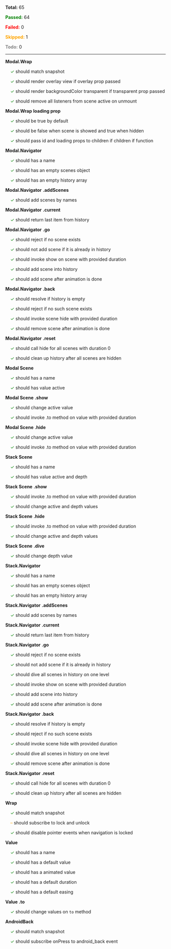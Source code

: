 **Total:** 65

**<span style='color:green'>Passed:</span>** 64

**<span style='color:red'>Failed:</span>** 0

**<span style='color:orange'>Skipped:</span>** 1

**<span style='color:grey'>Todo:</span>** 0

---

**Modal.Wrap**

&nbsp;&nbsp;&nbsp;&nbsp;<span style='color:green'>✓</span> should match snapshot  

&nbsp;&nbsp;&nbsp;&nbsp;<span style='color:green'>✓</span> should render overlay view if overlay prop passed  

&nbsp;&nbsp;&nbsp;&nbsp;<span style='color:green'>✓</span> should render backgroundColor transparent if transparent prop passed  

&nbsp;&nbsp;&nbsp;&nbsp;<span style='color:green'>✓</span> should remove all listeners from scene active on unmount  

**Modal.Wrap** **loading prop**

&nbsp;&nbsp;&nbsp;&nbsp;<span style='color:green'>✓</span> should be true by default  

&nbsp;&nbsp;&nbsp;&nbsp;<span style='color:green'>✓</span> should be false when scene is showed and true when hidden  

&nbsp;&nbsp;&nbsp;&nbsp;<span style='color:green'>✓</span> should pass id and loading props to children if children if function  



**Modal.Navigator**

&nbsp;&nbsp;&nbsp;&nbsp;<span style='color:green'>✓</span> should has a name  

&nbsp;&nbsp;&nbsp;&nbsp;<span style='color:green'>✓</span> should has an empty scenes object  

&nbsp;&nbsp;&nbsp;&nbsp;<span style='color:green'>✓</span> should has an empty history array  

**Modal.Navigator** **.addScenes**

&nbsp;&nbsp;&nbsp;&nbsp;<span style='color:green'>✓</span> should add scenes by names  

**Modal.Navigator** **.current**

&nbsp;&nbsp;&nbsp;&nbsp;<span style='color:green'>✓</span> should return last item from history  

**Modal.Navigator** **.go**

&nbsp;&nbsp;&nbsp;&nbsp;<span style='color:green'>✓</span> should reject if no scene exists  

&nbsp;&nbsp;&nbsp;&nbsp;<span style='color:green'>✓</span> should not add scene if it is already in history  

&nbsp;&nbsp;&nbsp;&nbsp;<span style='color:green'>✓</span> should invoke show on scene with provided duration  

&nbsp;&nbsp;&nbsp;&nbsp;<span style='color:green'>✓</span> should add scene into history  

&nbsp;&nbsp;&nbsp;&nbsp;<span style='color:green'>✓</span> should add scene after animation is done  

**Modal.Navigator** **.back**

&nbsp;&nbsp;&nbsp;&nbsp;<span style='color:green'>✓</span> should resolve if history is empty  

&nbsp;&nbsp;&nbsp;&nbsp;<span style='color:green'>✓</span> should reject if no such scene exists  

&nbsp;&nbsp;&nbsp;&nbsp;<span style='color:green'>✓</span> should invoke scene hide with provided duration  

&nbsp;&nbsp;&nbsp;&nbsp;<span style='color:green'>✓</span> should remove scene after animation is done  

**Modal.Navigator** **.reset**

&nbsp;&nbsp;&nbsp;&nbsp;<span style='color:green'>✓</span> should call hide for all scenes with duration 0  

&nbsp;&nbsp;&nbsp;&nbsp;<span style='color:green'>✓</span> should clean up history after all scenes are hidden  



**Modal Scene**

&nbsp;&nbsp;&nbsp;&nbsp;<span style='color:green'>✓</span> should has a name  

&nbsp;&nbsp;&nbsp;&nbsp;<span style='color:green'>✓</span> should has value active  

**Modal Scene** **.show**

&nbsp;&nbsp;&nbsp;&nbsp;<span style='color:green'>✓</span> should change active value  

&nbsp;&nbsp;&nbsp;&nbsp;<span style='color:green'>✓</span> should invoke .to method on value with provided duration  

**Modal Scene** **.hide**

&nbsp;&nbsp;&nbsp;&nbsp;<span style='color:green'>✓</span> should change active value  

&nbsp;&nbsp;&nbsp;&nbsp;<span style='color:green'>✓</span> should invoke .to method on value with provided duration  



**Stack Scene**

&nbsp;&nbsp;&nbsp;&nbsp;<span style='color:green'>✓</span> should has a name  

&nbsp;&nbsp;&nbsp;&nbsp;<span style='color:green'>✓</span> should has value active and depth  

**Stack Scene** **.show**

&nbsp;&nbsp;&nbsp;&nbsp;<span style='color:green'>✓</span> should invoke .to method on value with provided duration  

&nbsp;&nbsp;&nbsp;&nbsp;<span style='color:green'>✓</span> should change active and depth values  

**Stack Scene** **.hide**

&nbsp;&nbsp;&nbsp;&nbsp;<span style='color:green'>✓</span> should invoke .to method on value with provided duration  

&nbsp;&nbsp;&nbsp;&nbsp;<span style='color:green'>✓</span> should change active and depth values  

**Stack Scene** **.dive**

&nbsp;&nbsp;&nbsp;&nbsp;<span style='color:green'>✓</span> should change depth value  



**Stack.Navigator**

&nbsp;&nbsp;&nbsp;&nbsp;<span style='color:green'>✓</span> should has a name  

&nbsp;&nbsp;&nbsp;&nbsp;<span style='color:green'>✓</span> should has an empty scenes object  

&nbsp;&nbsp;&nbsp;&nbsp;<span style='color:green'>✓</span> should has an empty history array  

**Stack.Navigator** **.addScenes**

&nbsp;&nbsp;&nbsp;&nbsp;<span style='color:green'>✓</span> should add scenes by names  

**Stack.Navigator** **.current**

&nbsp;&nbsp;&nbsp;&nbsp;<span style='color:green'>✓</span> should return last item from history  

**Stack.Navigator** **.go**

&nbsp;&nbsp;&nbsp;&nbsp;<span style='color:green'>✓</span> should reject if no scene exists  

&nbsp;&nbsp;&nbsp;&nbsp;<span style='color:green'>✓</span> should not add scene if it is already in history  

&nbsp;&nbsp;&nbsp;&nbsp;<span style='color:green'>✓</span> should dive all scenes in history on one level  

&nbsp;&nbsp;&nbsp;&nbsp;<span style='color:green'>✓</span> should invoke show on scene with provided duration  

&nbsp;&nbsp;&nbsp;&nbsp;<span style='color:green'>✓</span> should add scene into history  

&nbsp;&nbsp;&nbsp;&nbsp;<span style='color:green'>✓</span> should add scene after animation is done  

**Stack.Navigator** **.back**

&nbsp;&nbsp;&nbsp;&nbsp;<span style='color:green'>✓</span> should resolve if history is empty  

&nbsp;&nbsp;&nbsp;&nbsp;<span style='color:green'>✓</span> should reject if no such scene exists  

&nbsp;&nbsp;&nbsp;&nbsp;<span style='color:green'>✓</span> should invoke scene hide with provided duration  

&nbsp;&nbsp;&nbsp;&nbsp;<span style='color:green'>✓</span> should dive all scenes in history on one level  

&nbsp;&nbsp;&nbsp;&nbsp;<span style='color:green'>✓</span> should remove scene after animation is done  

**Stack.Navigator** **.reset**

&nbsp;&nbsp;&nbsp;&nbsp;<span style='color:green'>✓</span> should call hide for all scenes with duration 0  

&nbsp;&nbsp;&nbsp;&nbsp;<span style='color:green'>✓</span> should clean up history after all scenes are hidden  



**Wrap**

&nbsp;&nbsp;&nbsp;&nbsp;<span style='color:green'>✓</span> should match snapshot  

&nbsp;&nbsp;&nbsp;&nbsp;<span style='color:orange'>–</span> should subscribe to lock and unlock  

&nbsp;&nbsp;&nbsp;&nbsp;<span style='color:green'>✓</span> should disable pointer events when navigation is locked  



**Value**

&nbsp;&nbsp;&nbsp;&nbsp;<span style='color:green'>✓</span> should has a name  

&nbsp;&nbsp;&nbsp;&nbsp;<span style='color:green'>✓</span> should has a default value  

&nbsp;&nbsp;&nbsp;&nbsp;<span style='color:green'>✓</span> should has a animated value  

&nbsp;&nbsp;&nbsp;&nbsp;<span style='color:green'>✓</span> should has a default duration  

&nbsp;&nbsp;&nbsp;&nbsp;<span style='color:green'>✓</span> should has a default easing  

**Value** **.to**

&nbsp;&nbsp;&nbsp;&nbsp;<span style='color:green'>✓</span> should change values on `to` method  



**AndroidBack**

&nbsp;&nbsp;&nbsp;&nbsp;<span style='color:green'>✓</span> should match snapshot  

&nbsp;&nbsp;&nbsp;&nbsp;<span style='color:green'>✓</span> should subscribe onPress to android_back event  

